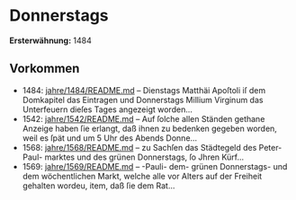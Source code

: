 # Donnerstags

**Ersterwähnung:** 1484

## Vorkommen
- 1484: [jahre/1484/README.md](../jahre/1484/README.md) – Dienstags Matthäi Apoſtoli iſ dem Domkapitel das
Eintragen und Donnerstags Millium Virginum das
Unterfeuern dieſes Tages angezeigt worden...
- 1542: [jahre/1542/README.md](../jahre/1542/README.md) – Auf ſolche allen Ständen gethane Anzeige haben ſie
erlangt, daß ihnen zu bedenken gegeben worden, weil es
ſpät und um 5 Uhr des Abends Donne...
- 1568: [jahre/1568/README.md](../jahre/1568/README.md) – zu Sachſen das Städtegeld des Peter-Paul-
marktes und des grünen Donnerstags, ſo Jhren Kürf...
- 1569: [jahre/1569/README.md](../jahre/1569/README.md) – -Pauli-
dem- grünen Donnerstags- und dem wöchentlichen Markt,
welche alle vor Alters auf der Freiheit gehalten wordeu,
item, daß ſie dem Rat...
